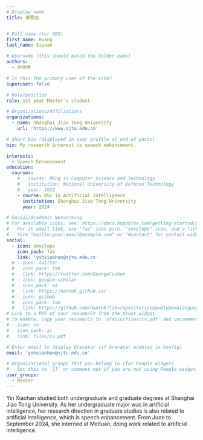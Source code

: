 ```yaml
---
# Display name
title: 黄思远


# Full name (for SEO)
first_name: Huang
last_name: Siyuan

# Username (this should match the folder name)
authors:
  - 尹晓晗

# Is this the primary user of the site?
superuser: false

# Role/position
role: 1st year Master's student

# Organizations/Affiliations
organizations:
  - name: Shanghai Jiao Tong University
    url: 'https://www.sjtu.edu.cn'

# Short bio (displayed in user profile at end of posts)
bio: My research interest is speech enhancement.

interests:
  - Speech Enhancement
education:
  courses:
    # - course: MEng in Computer Science and Technology
    #   institution: National University of Defense Technology
    #   year: 2022
    - course: BSc in Artificial Intelligence
      institution: Shanghai Jiao Tong University
      year: 2024

# Social/Academic Networking
# For available icons, see: https://docs.hugoblox.com/getting-started/page-builder/#icons
#   For an email link, use "fas" icon pack, "envelope" icon, and a link in the
#   form "mailto:your-email@example.com" or "#contact" for contact widget.
social:
  - icon: envelope
    icon_pack: fas
    link: 'yxhxiaohan@sjtu.edu.cn'
  # - icon: twitter
  #   icon_pack: fab
  #   link: https://twitter.com/GeorgeCushen
  # - icon: google-scholar
  #   icon_pack: ai
  #   link: https://hantek.github.io/
  # - icon: github
  #   icon_pack: fab
  #   link: https://github.com/hantek?tab=repositories&q=&type=&language=&sort=
# Link to a PDF of your resume/CV from the About widget.
# To enable, copy your resume/CV to `static/files/cv.pdf` and uncomment the lines below.
# - icon: cv
#   icon_pack: ai
#   link: files/cv.pdf

# Enter email to display Gravatar (if Gravatar enabled in Config)
email: 'yxhxiaohan@sjtu.edu.cn'

# Organizational groups that you belong to (for People widget)
#   Set this to `[]` or comment out if you are not using People widget.
user_groups:
  - Master
---
```


Yin Xiaohan studied both undergraduate and graduate degrees at Shanghai Jiao Tong University. As her undergraduate major was in artificial intelligence, her research direction in graduate studies is also related to artificial intelligence, which is speech enhancement. From June to September 2024, she interned at Meituan, doing work related to artificial intelligence.